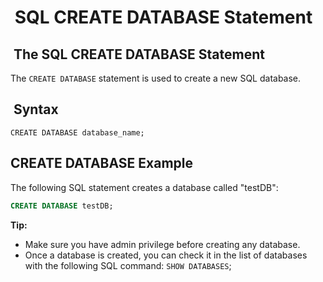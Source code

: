 #  SQL CREATE DATABASE Statement

##  The SQL CREATE DATABASE Statement

The `CREATE DATABASE` statement is used to create a new SQL database.

##  Syntax

`CREATE DATABASE database_name;`

## CREATE DATABASE Example

The following SQL statement creates a database called "testDB":

```sql
CREATE DATABASE testDB;
```

**Tip:**

- Make sure you have admin privilege before creating any database.
- Once a database is created, you can check it in the list of databases
  with the following SQL command: `SHOW DATABASES`;
